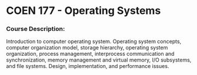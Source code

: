 # COEN 177 - Operating Systems

### Course Description:

Introduction to computer operating system. Operating system concepts, computer organization model, storage hierarchy, operating system organization, process management, interprocess communication and synchronization, memory management and virtual memory, I/O subsystems, and file systems. Design, implementation, and performance issues.
